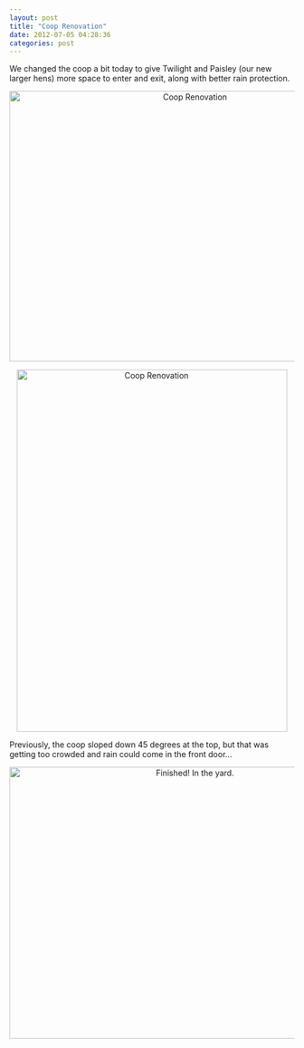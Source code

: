 ```yaml
---
layout: post
title: "Coop Renovation"
date: 2012-07-05 04:28:36
categories: post
---
```

We changed the coop a bit today to give Twilight and Paisley (our new larger hens) more space to enter and exit, along with better rain protection.

<div style="text-align:center;">
<a href="http://www.flickr.com/photos/thenobot/7505777466/" title="Coop Renovation by thenobot, on Flickr"><img src="http://farm8.staticflickr.com/7246/7505777466_e34f50a3fd_z.jpg" width="640" height="478" alt="Coop Renovation"></a>

<a href="http://www.flickr.com/photos/thenobot/7505776824/" title="Coop Renovation by thenobot, on Flickr"><img src="http://farm9.staticflickr.com/8167/7505776824_7005d2a44b_z.jpg" width="478" height="640" alt="Coop Renovation"></a>
</div>

Previously, the coop sloped down 45 degrees at the top, but that was getting too crowded and rain could come in the front door...

<div style="text-align:center;">
<a href="http://www.flickr.com/photos/thenobot/3718546867/" title="Finished!  In the yard. by thenobot, on Flickr"><img src="http://farm4.staticflickr.com/3656/3718546867_95bbe40b1c_z.jpg" width="640" height="480" alt="Finished!  In the yard."></a>
</div>
